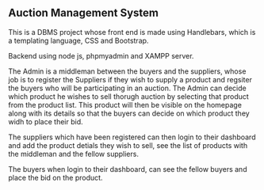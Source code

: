 ## Auction Management System

This is a DBMS project whose front end is made using Handlebars, which is a templating language, CSS and Bootstrap.

Backend using node js, phpmyadmin and XAMPP server.

The Admin is a middleman between the buyers and the suppliers, whose job is to register the Suppliers if they wish to supply a product and regsiter the buyers who will be participating in an auction. The Admin can decide which product he wishes to sell thorugh auction by selecting that product from the product list. This product will then be visible on the homepage along with its details so that the buyers can decide on which product they widh to place their bid.

The suppliers which have been registered can then login to their dashboard and add the product detials they wish to sell, see the list of products with the middleman and the fellow suppliers.

The buyers when login to their dashboard, can see the fellow buyers and place the bid on the product.